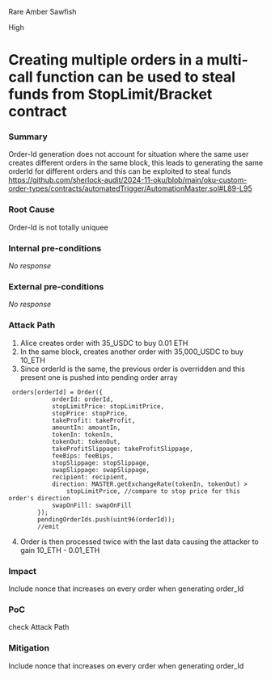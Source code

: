 Rare Amber Sawfish

High

# Creating multiple orders in a multi-call function can be used to steal funds from StopLimit/Bracket contract

### Summary

Order-Id generation does not account for situation where the same user creates different orders in the same block, this leads to generating the same orderId for different orders and this can be exploited to steal funds
https://github.com/sherlock-audit/2024-11-oku/blob/main/oku-custom-order-types/contracts/automatedTrigger/AutomationMaster.sol#L89-L95

### Root Cause

Order-Id is not totally uniquee

### Internal pre-conditions

_No response_

### External pre-conditions

_No response_

### Attack Path

1. Alice creates order with 35_USDC  to buy 0.01 ETH
2. In the same block, creates another order with 35,000_USDC to buy 10_ETH
3. Since orderId is the same, the previous order is overridden and this present one is pushed into pending order array
```solidity
 orders[orderId] = Order({
            orderId: orderId,
            stopLimitPrice: stopLimitPrice,
            stopPrice: stopPrice,
            takeProfit: takeProfit,
            amountIn: amountIn,
            tokenIn: tokenIn,
            tokenOut: tokenOut,
            takeProfitSlippage: takeProfitSlippage,
            feeBips: feeBips,
            stopSlippage: stopSlippage,
            swapSlippage: swapSlippage,
            recipient: recipient,
            direction: MASTER.getExchangeRate(tokenIn, tokenOut) >
                stopLimitPrice, //compare to stop price for this order's direction
            swapOnFill: swapOnFill
        });
        pendingOrderIds.push(uint96(orderId));
        //emit
```
4. Order is then processed twice with the last data causing the attacker to gain 10_ETH - 0.01_ETH

### Impact

Include nonce that increases on every order when generating order_Id

### PoC

check Attack Path

### Mitigation

Include nonce that increases on every order when generating order_Id